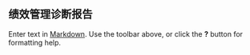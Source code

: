 ## 绩效管理诊断报告

Enter text in [Markdown](http://daringfireball.net/projects/markdown/). Use the toolbar above, or click the **?** button for formatting help.
